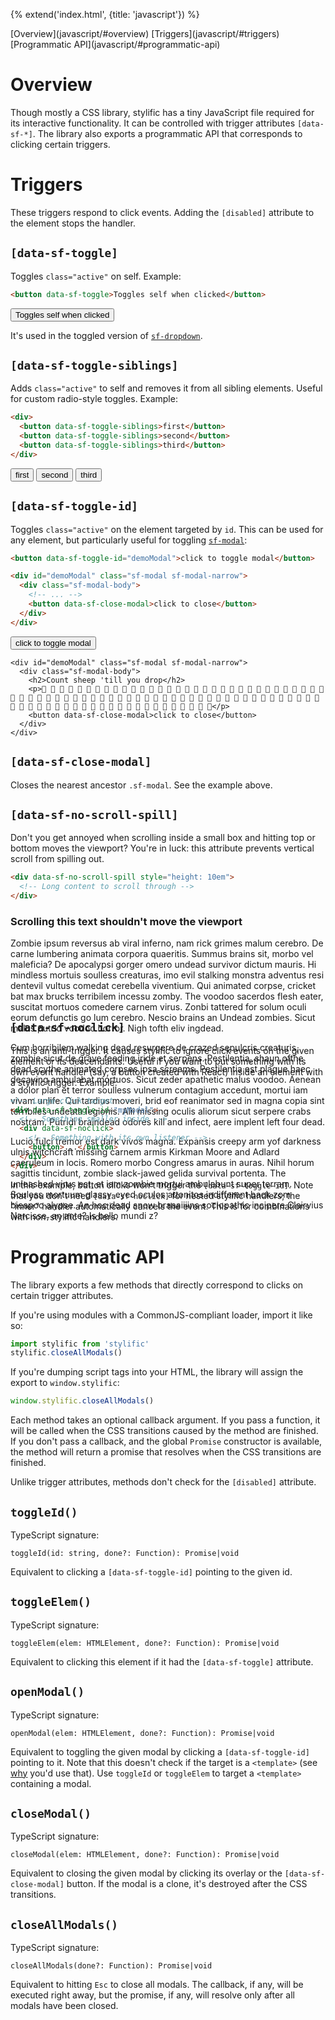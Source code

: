 {% extend('index.html', {title: 'javascript'}) %}

<!-- TOC -->
<div class="sf-collapse doc-toc theme-text-accent">
  <div class="sf-collapse-head active theme-accent"></div>
  <div class="sf-collapse-body">
    [Overview](javascript/#overview)
    [Triggers](javascript/#triggers)
    [Programmatic API](javascript/#programmatic-api)
  </div>
</div>

# Overview

Though mostly a CSS library, stylific has a tiny JavaScript file required for
its interactive functionality. It can be controlled with trigger attributes
`[data-sf-*]`. The library also exports a programmatic API that corresponds to
clicking certain triggers.

# Triggers

These triggers respond to click events. Adding the `[disabled]` attribute to the
element stops the handler.

## `[data-sf-toggle]`

Toggles `class="active"` on self. Example:

```html
<button data-sf-toggle>Toggles self when clicked</button>
```

<div class="doc-demo">
  <div class="doc-demo-body">
    <button data-sf-toggle>Toggles self when clicked</button>
  </div>
</div>

It's used in the toggled version of [`sf-dropdown`](components/#sf-dropdown).

## `[data-sf-toggle-siblings]`

Adds `class="active"` to self and removes it from all sibling elements. Useful
for custom radio-style toggles. Example:

```html
<div>
  <button data-sf-toggle-siblings>first</button>
  <button data-sf-toggle-siblings>second</button>
  <button data-sf-toggle-siblings>third</button>
</div>
```

<div class="doc-demo">
  <div class="doc-demo-body">
    <button data-sf-toggle-siblings>first</button>
    <button data-sf-toggle-siblings>second</button>
    <button data-sf-toggle-siblings>third</button>
  </div>
</div>

## `[data-sf-toggle-id]`

Toggles `class="active"` on the element targeted by `id`. This can be used for
any element, but particularly useful for toggling
[`sf-modal`](components/#sf-modal):

```html
<button data-sf-toggle-id="demoModal">click to toggle modal</button>

<div id="demoModal" class="sf-modal sf-modal-narrow">
  <div class="sf-modal-body">
    <!-- ... -->
    <button data-sf-close-modal>click to close</button>
  </div>
</div>
```

<div class="doc-demo">
  <div class="doc-demo-body">
    <button data-sf-toggle-id="demoModal">click to toggle modal</button>

    <div id="demoModal" class="sf-modal sf-modal-narrow">
      <div class="sf-modal-body">
        <h2>Count sheep 'till you drop</h2>
        <p>🐑 🐑 🐑 🐑 🐑 🐑 🐑 🐑 🐑 🐑 🐑 🐑 🐑 🐑 🐑 🐑 🐑 🐑 🐑 🐑 🐑 🐑 🐑 🐑 🐑 🐑 🐑 🐑 🐑 🐑 🐑 🐑 🐑 🐑 🐑 🐑 🐑 🐑 🐑 🐑 🐑 🐑 🐑 🐑 🐑 🐑 🐑 🐑 🐑 🐑 🐑 🐑 🐑 🐑 🐑 🐑 🐑 🐑 🐑 🐑 🐑 🐑 🐑 🐑 🐑 🐑 🐑 🐑 🐑 🐑 🐑 🐑 🐑 🐑 🐑 🐑 🐑 🐑 🐑 🐑 🐑 🐑 🐑 🐑 🐑 🐑 🐑 🐑 🐑 🐑</p>
        <button data-sf-close-modal>click to close</button>
      </div>
    </div>
  </div>
</div>

## `[data-sf-close-modal]`

Closes the nearest ancestor `.sf-modal`. See the example above.

## `[data-sf-no-scroll-spill]`

Don't you get annoyed when scrolling inside a small box and hitting top or
bottom moves the viewport? You're in luck: this attribute prevents vertical
scroll from spilling out.

```html
<div data-sf-no-scroll-spill style="height: 10em">
  <!-- Long content to scroll through -->
</div>
```

<div class="doc-demo">
  <div class="doc-demo-body">
    <div class="space-out" data-sf-no-scroll-spill style="height: 10em">
      <h3>Scrolling this text shouldn't move the viewport</h3>
      <p>Zombie ipsum reversus ab viral inferno, nam rick grimes malum cerebro. De carne lumbering animata corpora quaeritis. Summus brains sit​​, morbo vel maleficia? De apocalypsi gorger omero undead survivor dictum mauris. Hi mindless mortuis soulless creaturas, imo evil stalking monstra adventus resi dentevil vultus comedat cerebella viventium. Qui animated corpse, cricket bat max brucks terribilem incessu zomby. The voodoo sacerdos flesh eater, suscitat mortuos comedere carnem virus. Zonbi tattered for solum oculi eorum defunctis go lum cerebro. Nescio brains an Undead zombies. Sicut malus putrid voodoo horror. Nigh tofth eliv ingdead.</p>
      <p>Cum horribilem walking dead resurgere de crazed sepulcris creaturis, zombie sicut de grave feeding iride et serpens. Pestilentia, shaun ofthe dead scythe animated corpses ipsa screams. Pestilentia est plague haec decaying ambulabat mortuos. Sicut zeder apathetic malus voodoo. Aenean a dolor plan et terror soulless vulnerum contagium accedunt, mortui iam vivam unlife. Qui tardius moveri, brid eof reanimator sed in magna copia sint terribiles undeath legionis. Alii missing oculis aliorum sicut serpere crabs nostram. Putridi braindead odores kill and infect, aere implent left four dead.</p>
      <p>Lucio fulci tremor est dark vivos magna. Expansis creepy arm yof darkness ulnis witchcraft missing carnem armis Kirkman Moore and Adlard caeruleum in locis. Romero morbo Congress amarus in auras. Nihil horum sagittis tincidunt, zombie slack-jawed gelida survival portenta. The unleashed virus est, et iam zombie mortui ambulabunt super terram. Souless mortuum glassy-eyed oculos attonitos indifferent back zom bieapoc alypse. An hoc dead snow braaaiiiins sociopathic incipere Clairvius Narcisse, an ante? Is bello mundi z?</p>
    </div>
  </div>
</div>

## `[data-sf-noclick]`

This is an anti-trigger. It causes stylific to ignore click events on the given
element or its descendants. Useful if you want to put something with its own
event handler (say, a button created with React) inside an element with a
stylific trigger. Example:

```html
<!-- Large click target -->
<div data-sf-toggle-id="myModal">
  <!-- Something smaller inside -->
  <div data-sf-noclick>
    <!-- Something with its own listener -->
    <button>...</button>
  </div>
</div>
```

In this example, button clicks won't trigger the `[data-sf-toggle-id]`. Note
that you don't need `[data-sf-noclick]` for nested stylific handlers; the
"inner" handler automatically cancels the event. This is for combinations with
non-stylific handlers.

# Programmatic API

The library exports a few methods that directly correspond to clicks on certain
trigger attributes.

If you're using modules with a CommonJS-compliant loader, import it like so:

```js
import stylific from 'stylific'
stylific.closeAllModals()
```

If you're dumping script tags into your HTML, the library will assign the export
to `window.stylific`:

```js
window.stylific.closeAllModals()
```

Each method takes an optional callback argument. If you pass a function, it will
be called when the CSS transitions caused by the method are finished. If you
don't pass a callback, and the global `Promise` constructor is available, the
method will return a promise that resolves when the CSS transitions are
finished.

Unlike trigger attributes, methods don't check for the `[disabled]` attribute.

## `toggleId()`

TypeScript signature:

```
toggleId(id: string, done?: Function): Promise|void
```

Equivalent to clicking a `[data-sf-toggle-id]` pointing to the given id.

## `toggleElem()`

TypeScript signature:

```
toggleElem(elem: HTMLElement, done?: Function): Promise|void
```

Equivalent to clicking this element if it had the `[data-sf-toggle]` attribute.

## `openModal()`

TypeScript signature:

```
openModal(elem: HTMLElement, done?: Function): Promise|void
```

Equivalent to toggling the given modal by clicking a `[data-sf-toggle-id]`
pointing to it. Note that this doesn't check if the target is a `<template>`
(see [why](components/#cloning) you'd use that). Use `toggleId` or `toggleElem`
to target a `<template>` containing  a modal.

## `closeModal()`

TypeScript signature:

```
closeModal(elem: HTMLElement, done?: Function): Promise|void
```

Equivalent to closing the given modal by clicking its overlay or the
`[data-sf-close-modal]` button. If the modal is a clone, it's destroyed
after the CSS transitions.

## `closeAllModals()`

TypeScript signature:

```
closeAllModals(done?: Function): Promise|void
```

Equivalent to hitting `Esc` to close all modals. The callback, if any, will be
executed right away, but the promise, if any, will resolve only after all modals
have been closed.
